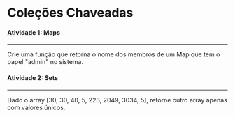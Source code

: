 # Coleções Chaveadas

#### Atividade 1: Maps

------

Crie uma função que retorna o nome dos membros de um Map que tem o papel "admin" no sistema.

#### Atividade 2: Sets

------

Dado o array [30, 30, 40, 5, 223, 2049, 3034, 5], retorne outro array apenas com valores únicos.